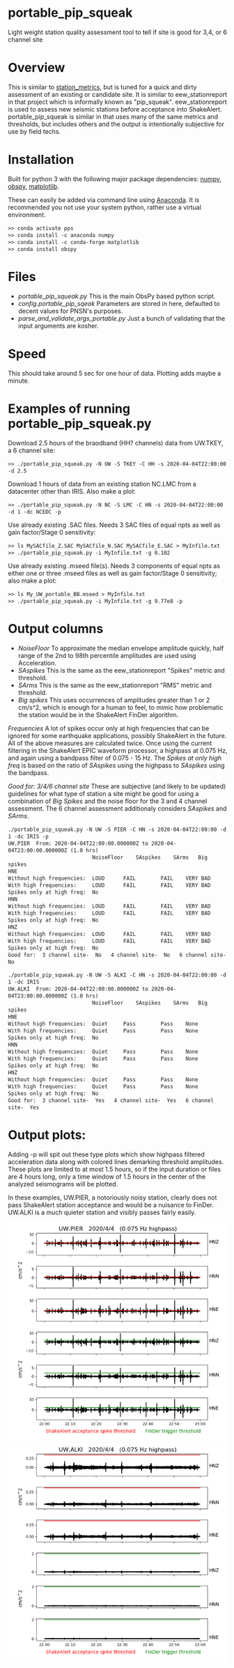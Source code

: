 # portable_pip_squeak
Light weight station quality assessment tool to tell if site is good for 3,4, or 6 channel site

# Overview

This is similar to <a href="https://github.com/pnsn/station_metrics">station_metrics</a>, but is tuned for a quick and dirty assessment of an existing or candidate site.  It is similar to eew_stationreport in that project which is informally known as "pip_squeak".  eew_stationreport is used to assess new seismic stations before acceptance into ShakeAlert.  portable_pip_squeak is similar in that uses many of the same metrics and thresholds, but includes others and the output is intentionally subjective for use by field techs.

# Installation

Built for python 3 with the following major package dependencies:
<a href="http://www.numpy.org/">numpy</a>, <a href="https://github.com/obspy/obspy/wiki">obspy</a>, <a href="https://matplotlib.org">matplotlib</a>.

These can easily be added via command line using <a href="https://www.anaconda.com/">Anaconda</a>.  It is recommended you not use your system python, rather use a virtual environment.

```>> conda create -n pps python=3.7
>> conda activate pps
>> conda install -c anaconda numpy
>> conda install -c conda-forge matplotlib
>> conda install obspy
```
# Files

- *portable_pip_squeak.py*               This is the main ObsPy based python script.
- *config.portable_pip_sqeak*            Parameters are stored in here, defaulted to decent values for PNSN's purposes.
- *parse_and_validate_args_portable.py*  Just a bunch of validating that the input arguments are kosher.

# Speed

This should take around 5 sec for one hour of data.  Plotting adds maybe a minute.

# Examples of running portable_pip_squeak.py

Download 2.5 hours of the braodband (HH? channels) data from UW.TKEY, a 6 channel site:
```
>> ./portable_pip_squeak.py -N UW -S TKEY -C HH -s 2020-04-04T22:00:00 -d 2.5
``` 

Download 1 hours of data from an existing station NC.LMC from a datacenter other than IRIS.  Also make a plot:
```
>> ./portable_pip_squeak.py -N NC -S LMC -C HN -s 2020-04-04T22:00:00 -d 1 -dc NCEDC -p
``` 

Use already existing .SAC files.  Needs 3 SAC files of equal npts as well as gain factor/Stage 0 sensitivity:
```
>> ls MySACfile_Z.SAC MySACfile_N.SAC MySACfile_E.SAC > MyInfile.txt 
>> ./portable_pip_squeak.py -i MyInfile.txt -g 0.102
``` 

Use already existing .mseed file(s).  Needs 3 components of equal npts as either one or three .mseed files as well as gain factor/Stage 0 sensitivity; also make a plot:
```
>> ls My_UW_portable_BB.mseed > MyInfile.txt 
>> ./portable_pip_squeak.py -i MyInfile.txt -g 9.77e8 -p
``` 

# Output columns

- *NoiseFloor*  To approximate the median envelope amplitude quickly, half range of the 2nd to 
    98th percentile amplitudes are used using Acceleration.
- *SAspikes*    This is the same as the eew_stationreport "Spikes" metric and threshold.
- *SArms*       This is the same as the eew_stationreport "RMS" metric and threshold.
- *Big spikes*  This uses occurrences of amplitudes greater than 1 or 2 cm/s^2, which is enough for a human to feel, to mimic how problematic the station would be in the ShakeAlert FinDer algorithm.

*Frequencies* A lot of spikes occur only at high frequencies that can be ignored for some earthquake applications, possibly ShakeAlert in the future.  All of the above measures are calculated twice.  Once using the current filtering in the ShakeAlert EPIC waveform processor, a highpass at 0.075 Hz, and again using a bandpass filter of 0.075 - 15 Hz.  The *Spikes at only high freq* is based on the ratio of *SAspikes* using the highpass to *SAspikes* using the bandpass.

*Good for:  3/4/6 channel site*  These are subjective (and likely to be updated) guidelines for what type of station a site might be good for using a combination of *Big Spikes* and the noise floor for the 3 and 4 channel assessment.  The 6 channel assessment additionaly considers *SAspikes* and *SArms*.

```
./portable_pip_squeak.py -N UW -S PIER -C HN -s 2020-04-04T22:00:00 -d 1 -dc IRIS -p
UW.PIER  From: 2020-04-04T22:00:00.000000Z to 2020-04-04T23:00:00.000000Z (1.0 hrs)
                           NoiseFloor 	 SAspikes 	 SArms 	 Big spikes
HNE
Without high frequencies:  LOUD 	 FAIL 	 	 FAIL 	 VERY BAD
With high frequencies:     LOUD 	 FAIL 	 	 FAIL 	 VERY BAD
Spikes only at high freq:  No
HNN
Without high frequencies:  LOUD 	 FAIL 	 	 FAIL 	 VERY BAD
With high frequencies:     LOUD 	 FAIL 	 	 FAIL 	 VERY BAD
Spikes only at high freq:  No
HNZ
Without high frequencies:  LOUD 	 FAIL 	 	 FAIL 	 VERY BAD
With high frequencies:     LOUD 	 FAIL 	 	 FAIL 	 VERY BAD
Spikes only at high freq:  No
Good for:  3 channel site-  No   4 channel site-  No   6 channel site-  No
```

```
./portable_pip_squeak.py -N UW -S ALKI -C HN -s 2020-04-04T22:00:00 -d 1 -dc IRIS
UW.ALKI  From: 2020-04-04T22:00:00.000000Z to 2020-04-04T23:00:00.000000Z (1.0 hrs)
                           NoiseFloor 	 SAspikes 	 SArms 	 Big spikes
HNE
Without high frequencies:  Quiet 	 Pass 	 	 Pass 	 None
With high frequencies:     Quiet 	 Pass 	 	 Pass 	 None
Spikes only at high freq:  No
HNN
Without high frequencies:  Quiet 	 Pass 	 	 Pass 	 None
With high frequencies:     Quiet 	 Pass 	 	 Pass 	 None
Spikes only at high freq:  No
HNZ
Without high frequencies:  Quiet 	 Pass 	 	 Pass 	 None
With high frequencies:     Quiet 	 Pass 	 	 Pass 	 None
Spikes only at high freq:  No
Good for:  3 channel site-  Yes   4 channel site-  Yes   6 channel site-  Yes
```

# Output plots:
Adding -p will spit out these type plots which show highpass filtered acceleration data along with colored lines demarking threshold amplitudes.  These plots are limited to at most 1.5 hours, so if the input duration or files are 4 hours long, only a time window of 1.5 hours in the center of the analyzed seismograms will be plotted.

In these examples, UW.PIER, a notoriously noisy station, clearly does not pass ShakeAlert station acceptance and would be a nuisance to FinDer.  UW.ALKI is a much quieter station and visibly passes fairly easily. 

<img src="https://github.com/pnsn/portable_pip_squeak/blob/master/station_report.UW.PIER.png" width=550 alt="Metric: Noise Floor" />

<img src="https://github.com/pnsn/portable_pip_squeak/blob/master/station_report.UW.ALKI.png" width=550 alt="Metric: Noise Floor" />
